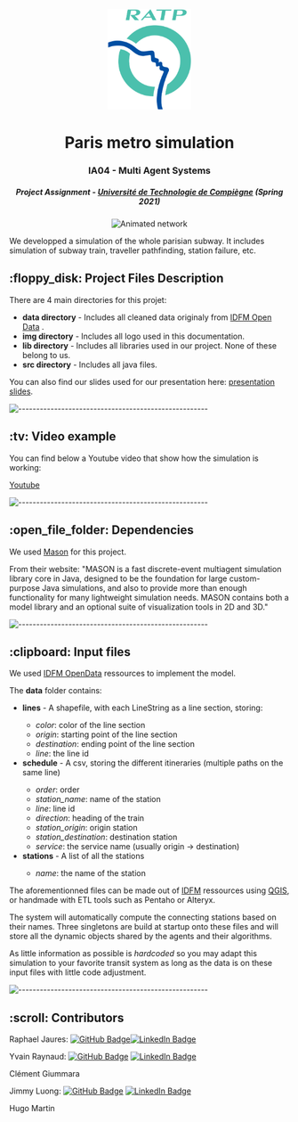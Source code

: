<p align="center"> 
  <img src="img/ratp_logo.png" alt="Logo RATP" width="150px" height="181px">
</p>
<h1 align="center"> Paris metro simulation </h1>
<h3 align="center"> IA04 - Multi Agent Systems </h3>
<h5 align="center"> Project Assignment - <a href="https://www.utc.fr/">Université de Technologie de Compiègne</a> (Spring 2021) </h5>

<p align="center"> 
<img src="img/ratp_network.gif" alt="Animated network" height="382px">
</p>

<p>We developped a simulation of the whole parisian subway.
It includes simulation of subway train, traveller pathfinding, station failure, etc. </p>

<h2> :floppy_disk: Project Files Description</h2>

<p>There are 4 main directories for this projet:</p>
<ul>
  <li><b>data directory</b> - Includes all cleaned data originaly from <a href="https://data.iledefrance-mobilites.fr/pages/home/">IDFM Open Data</a> .</li>
  <li><b>img directory</b> - Includes all logo used in this documentation.</li>
  <li><b>lib directory</b> - Includes all libraries used in our project. None of these belong to us.</li>
  <li><b>src directory</b> - Includes all java files.</li>
</ul>

You can also find our slides used for our presentation here: [presentation slides](ratp_slides_presentation_15062021.pdf).

![-----------------------------------------------------](https://raw.githubusercontent.com/andreasbm/readme/master/assets/lines/grass.png)

<h2> :tv: Video example</h2>

<p>You can find below a Youtube video that show how the simulation is working:</p>
<a href="https://www.youtube.com/watch?v=08HplBNFX04"> Youtube</a> <! --FIX ME -->



![-----------------------------------------------------](https://raw.githubusercontent.com/andreasbm/readme/master/assets/lines/grass.png)

<h2> :open_file_folder: Dependencies</h2>

<p> We used <a href="https://cs.gmu.edu/~eclab/projects/mason/"> Mason</a> for this project. </p>

<p> From their website: "MASON is a fast discrete-event multiagent simulation library core in Java, designed to be the foundation for large custom-purpose Java simulations, and also to provide more than enough functionality for many lightweight simulation needs. 
MASON contains both a model library and an optional suite of visualization tools in 2D and 3D." </p>

![-----------------------------------------------------](https://raw.githubusercontent.com/andreasbm/readme/master/assets/lines/grass.png)

<h2> :clipboard: Input files</h2>

<p> We used <a href="https://data.iledefrance-mobilites.fr/pages/home/"> IDFM OpenData</a> ressources to implement the model. </p>
<p> The <b>data</b> folder contains:</p>
<ul>
  <li><b>lines</b> - A shapefile, with each LineString as a line section, storing:</li>
    <ul>
      <li><i>color</i>: color of the line section</li>
      <li><i>origin</i>: starting point of the line section</li>
      <li><i>destination</i>: ending point of the line section</li>
      <li><i>line</i>: the line id</li>
    </ul>
  <li><b>schedule</b> - A csv, storing the different itineraries (multiple paths on the same line)</li>
    <ul>
      <li><i>order</i>: order</li>
      <li><i>station_name</i>: name of the station</li>
      <li><i>line</i>: line id</li>
      <li><i>direction</i>: heading of the train</li>
      <li><i>station_origin</i>: origin station</li>
      <li><i>station_destination</i>: destination station</li>
      <li><i>service</i>: the service name (usually origin -> destination)</li>
    </ul>
  <li><b>stations</b> - A list of all the stations</li>
    <ul>
      <li><i>name</i>: the name of the station</li>
    </ul>
</ul>

<p>The aforementionned files can be made out of <a href="https://data.iledefrance-mobilites.fr/pages/home/">IDFM</a> ressources using <a href=" www.qgis.org">QGIS</a>, or handmade with ETL tools such as Pentaho or Alteryx.</p>

<p>The system will automatically compute the connecting stations based on their names. Three singletons are build at startup onto these files and will store all the dynamic objects shared by the agents and their algorithms.</p>

<p>As little information as possible is <i>hardcoded</i> so you may adapt this simulation to your favorite transit system as long as the data is on these input files with little code adjustment.</p>


![-----------------------------------------------------](https://raw.githubusercontent.com/andreasbm/readme/master/assets/lines/grass.png)

<!-- CREDITS -->
<h2 id="contributors"> :scroll: Contributors</h2>



Raphael Jaures: [![GitHub Badge](https://img.shields.io/badge/GitHub-100000?style=for-the-badge&logo=github&logoColor=white)](https://github.com/raelpha)[![LinkedIn Badge](https://img.shields.io/badge/LinkedIn-0077B5?style=for-the-badge&logo=linkedin&logoColor=white)](https://www.linkedin.com/in/raphaeljaures/)


Yvain Raynaud: [![GitHub Badge](https://img.shields.io/badge/GitHub-100000?style=for-the-badge&logo=github&logoColor=white)](https://github.com/Raynaudy)
[![LinkedIn Badge](https://img.shields.io/badge/LinkedIn-0077B5?style=for-the-badge&logo=linkedin&logoColor=white)](https://www.linkedin.com/in/yvain-raynaud/)

Clément Giummara

Jimmy Luong: [![GitHub Badge](https://img.shields.io/badge/GitHub-100000?style=for-the-badge&logo=github&logoColor=white)](https://github.com/Neaus77)
[![LinkedIn Badge](https://img.shields.io/badge/LinkedIn-0077B5?style=for-the-badge&logo=linkedin&logoColor=white)](https://www.linkedin.com/in/jimmy-luong-3a050b179/)

Hugo Martin

